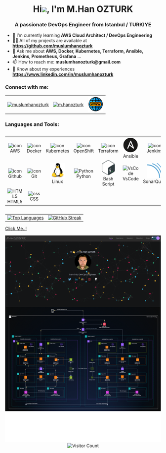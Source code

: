 <p align="center">
    <h1 align="center">Hi<img src="https://media.giphy.com/media/hvRJCLFzcasrR4ia7z/giphy.gif" width="5%"></a>, I'm M.Han OZTURK</h1>
</p>

<p align="center">
    <h3 align="center">A passionate DevOps Engineer from Istanbul / TURKIYE</h3>
</p>


- 🌱 I’m currently learning __AWS Cloud Architect / DevOps Engineering__
- 👨‍💻 All of my projects are available at __https://github.com/muslumhanozturk__
- 💬 Ask me about __AWS, Docker, Kubernetes, Terraform, Ansible, Jenkins, Prometheus, Grafana__  ...
- 📫 How to reach me: __muslumhanozturk@gmail.com__
- 📄 Know about my experiences __https://www.linkedin.com/in/muslumhanozturk__


<h3 align="left">Connect with me:</h3>
<table>
  <tr>
    <td>
      <a href="https://linkedin.com/in/muslumhanozturk" title="Linkedin" target="_blank">
        <img src="https://www.vectorlogo.zone/logos/linkedin/linkedin-icon.svg" alt="muslumhanozturk" height="48" width="48" />
      </a>
    </td>
    <td>
      <a href="https://instagram.com/m.hanozturk" title="Instagram" target="_blank">
        <img src="https://www.vectorlogo.zone/logos/instagram/instagram-icon.svg" alt="m.hanozturk" height="48" width="48" />
      </a>
    </td>
    <td>
      <a href="https://muslumhanozturk.github.io" title="Personel Website" target="_blank">
        <img src="image/website.png" alt="Personel Website" height="50" width="50" />
      </a>
    </td>
  </tr>
</table>


<h3 align="left">Languages and Tools:</h3>
<div style="display: flex; align-items: flex-start; align: center">
<table align="center">
  <tr>
    <td align="center" width="96">
        <img src="https://techstack-generator.vercel.app/aws-icon.svg" alt="icon" width="55" height="55" />
      <br>AWS
    </td>
    <td align="center" width="96">
        <img src="https://techstack-generator.vercel.app/docker-icon.svg" alt="icon" width="48" height="48" />
      <br>Docker
    </td>
    <td align="center" width="96">
        <img src="https://techstack-generator.vercel.app/kubernetes-icon.svg" alt="icon" width="48" height="48" />
      <br>Kubernetes
    </td>
    <td align="center" width="96">
        <img src="https://www.vectorlogo.zone/logos/openshift/openshift-icon.svg" alt="icon" width="48" height="48" />
      <br>OpenShift
    </td>
    <td align="center" width="96">
        <img src="https://www.vectorlogo.zone/logos/terraformio/terraformio-icon.svg" alt="icon" width="48" height="48" />
      <br>Terraform
    </td>
    <td align="center" width="96">
        <img src="https://raw.githubusercontent.com/devicons/devicon/master/icons/ansible/ansible-original.svg" alt="icon" width="48" height="48" />
      <br>Ansible
    </td>
    <td align="center" width="96">
        <img src="https://www.vectorlogo.zone/logos/jenkins/jenkins-icon.svg" alt="icon" width="48" height="48" />
      <br>Jenkins
    </td>
    <td align="center" width="96">
        <img src="https://www.vectorlogo.zone/logos/argoprojio/argoprojio-icon.svg" alt="icon" width="48" height="48" />
      <br>ArgoCD
    </td>
    <td align="center" width="96">
        <img src="https://www.vectorlogo.zone/logos/jaegertracingio/jaegertracingio-icon.svg" width="48" height="48" alt="Jaeger" />
      <br>Jaeger
  </tr>
  <tr>
    <td align="center" width="96">
        <img src="https://techstack-generator.vercel.app/github-icon.svg" alt="icon" width="65" height="65" />
      <br>Github
    </td>
    <td align="center" width="96">
        <img src="https://www.vectorlogo.zone/logos/git-scm/git-scm-icon.svg" alt="icon" width="48" height="48" />
      <br>Git
    </td>
    <td align="center" width="96">
        <img src="https://raw.githubusercontent.com/devicons/devicon/master/icons/linux/linux-original.svg" width="48" height="48" alt="Linux" />
      <br>Linux
    </td>
    <td align="center" width="96">
        <img src="https://techstack-generator.vercel.app/python-icon.svg" width="48" height="48" alt="Python" />
      <br>Python
    </td>
    <td align="center" width="96">
        <img src="image/bash.svg" width="48" height="48" alt="Bash Script" />
      <br>Bash Script
    </td>
    <td align="center" width="96">
        <img src="https://skillicons.dev/icons?i=vscode" width="48" height="48" alt="VsCode" />
      <br>VsCode
    </td>
    <td align="center" width="96">
        <img src="image/sonarqube.svg" width="48" height="48" alt="SonarQube" />
      <br>SonarQube
    </td>
    <td align="center" width="96">
        <img src="https://www.vectorlogo.zone/logos/prometheusio/prometheusio-icon.svg" alt="icon" width="48" height="48" />
      <br>Prometheus
    <td align="center" width="96">
        <img src="https://www.vectorlogo.zone/logos/grafana/grafana-icon.svg" alt="icon" width="48" height="48" />
      <br>Grafana
    </td>
    </td>
    </td>
  </tr>
 <tr>
     <td align="center"  width="96">
        <img src="https://skillicons.dev/icons?i=html" width="48" height="48" alt="HTML5" />
      <br>HTML5
    </td>
    <td align="center" width="96">
        <img src="https://skillicons.dev/icons?i=css" width="48" height="48" alt="css" />
      <br>CSS
    </td>
 </tr>
</table>
<br><br>


</div>


<table>
  <tr>
    <td>
      <a href="https://github.com/anuraghazra/github-readme-stats">
        <img src="https://github-readme-stats.vercel.app/api/top-langs/?username=muslumhanozturk&layout=compact&theme=vision-friendly-dark" alt="Top Languages">
      </a>
    </td>
    <td>
      <a href="https://git.io/streak-stats">
        <img src="http://github-readme-streak-stats.herokuapp.com?user=muslumhanozturk&theme=dark&background=000000" alt="GitHub Streak" width="500" height="200">
      </a>
    </td>
  </tr>
</table>


        
[Click Me..!](https://muslumhanozturk.github.io) 


<img width="1200" align="right" alt="index-home-page.png" src="image/index-home-page.png" />

<img width="850" align="center" alt="coder.gif" src="image/aws.gif" />
<img height="100" alt="Thanks for visiting" width="100%" src="image/thanks.svg" />  
<div align="center">
  <img src="https://profile-counter.glitch.me/muslumhanozturk/count.svg" alt="Visitor Count">
</div>
